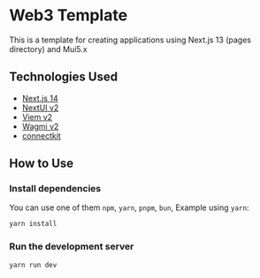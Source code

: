 # Web3 Template
This is a template for creating applications using Next.js 13 (pages directory) and Mui5.x


## Technologies Used
- [Next.js 14](https://nextjs.org/docs/getting-started)
- [NextUI v2](https://nextui.org/)
- [Viem v2](https://viem.sh/)
- [Wagmi v2](https://wagmi.sh/)
- [connectkit](https://docs.family.co/connectkit#connectkit)


## How to Use

### Install dependencies

You can use one of them `npm`, `yarn`, `pnpm`, `bun`, Example using `yarn`:

```bash
yarn install
```

### Run the development server

```bash
yarn run dev
```

